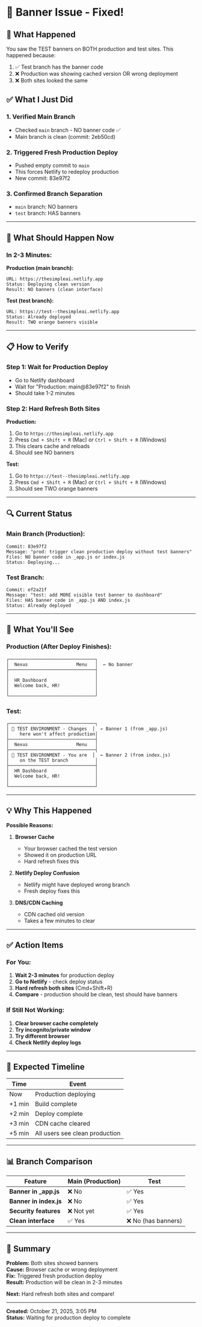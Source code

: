 # 🔧 Banner Issue - Fixed!

## 🤔 What Happened

You saw the TEST banners on BOTH production and test sites. This happened because:

1. ✅ Test branch has the banner code
2. ❌ Production was showing cached version OR wrong deployment
3. ❌ Both sites looked the same

## ✅ What I Just Did

### 1. Verified Main Branch
- Checked `main` branch - NO banner code ✅
- Main branch is clean (commit: 2eb50cd)

### 2. Triggered Fresh Production Deploy
- Pushed empty commit to `main`
- This forces Netlify to redeploy production
- New commit: 83e97f2

### 3. Confirmed Branch Separation
- `main` branch: NO banners
- `test` branch: HAS banners

---

## 🎯 What Should Happen Now

### In 2-3 Minutes:

**Production (main branch):**
```
URL: https://thesimpleai.netlify.app
Status: Deploying clean version
Result: NO banners (clean interface)
```

**Test (test branch):**
```
URL: https://test--thesimpleai.netlify.app  
Status: Already deployed
Result: TWO orange banners visible
```

---

## 📋 How to Verify

### Step 1: Wait for Production Deploy
- Go to Netlify dashboard
- Wait for "Production: main@83e97f2" to finish
- Should take 1-2 minutes

### Step 2: Hard Refresh Both Sites

**Production:**
1. Go to `https://thesimpleai.netlify.app`
2. Press `Cmd + Shift + R` (Mac) or `Ctrl + Shift + R` (Windows)
3. This clears cache and reloads
4. Should see NO banners

**Test:**
1. Go to `https://test--thesimpleai.netlify.app`
2. Press `Cmd + Shift + R` (Mac) or `Ctrl + Shift + R` (Windows)
3. Should see TWO orange banners

---

## 🔍 Current Status

### Main Branch (Production):
```
Commit: 83e97f2
Message: "prod: trigger clean production deploy without test banners"
Files: NO banner code in _app.js or index.js
Status: Deploying...
```

### Test Branch:
```
Commit: ef2a21f
Message: "test: add MORE visible test banner to dashboard"
Files: HAS banner code in _app.js AND index.js
Status: Already deployed
```

---

## 🎨 What You'll See

### Production (After Deploy Finishes):
```
┌────────────────────────────────┐
│  Nexus                  Menu   │  ← No banner
├────────────────────────────────┤
│                                │
│  HR Dashboard                  │
│  Welcome back, HR!             │
│                                │
└────────────────────────────────┘
```

### Test:
```
┌────────────────────────────────┐
│ 🧪 TEST ENVIRONMENT - Changes  │  ← Banner 1 (from _app.js)
│    here won't affect production│
├────────────────────────────────┤
│  Nexus                  Menu   │
├────────────────────────────────┤
│ 🧪 TEST ENVIRONMENT - You are  │  ← Banner 2 (from index.js)
│    on the TEST branch          │
├────────────────────────────────┤
│  HR Dashboard                  │
│  Welcome back, HR!             │
│                                │
└────────────────────────────────┘
```

---

## 💡 Why This Happened

**Possible Reasons:**

1. **Browser Cache**
   - Your browser cached the test version
   - Showed it on production URL
   - Hard refresh fixes this

2. **Netlify Deploy Confusion**
   - Netlify might have deployed wrong branch
   - Fresh deploy fixes this

3. **DNS/CDN Caching**
   - CDN cached old version
   - Takes a few minutes to clear

---

## ✅ Action Items

### For You:

1. **Wait 2-3 minutes** for production deploy
2. **Go to Netlify** - check deploy status
3. **Hard refresh both sites** (Cmd+Shift+R)
4. **Compare** - production should be clean, test should have banners

### If Still Not Working:

1. **Clear browser cache completely**
2. **Try incognito/private window**
3. **Try different browser**
4. **Check Netlify deploy logs**

---

## 🚀 Expected Timeline

| Time | Event |
|------|-------|
| Now | Production deploying |
| +1 min | Build complete |
| +2 min | Deploy complete |
| +3 min | CDN cache cleared |
| +5 min | All users see clean production |

---

## 📊 Branch Comparison

| Feature | Main (Production) | Test |
|---------|-------------------|------|
| **Banner in _app.js** | ❌ No | ✅ Yes |
| **Banner in index.js** | ❌ No | ✅ Yes |
| **Security features** | ❌ Not yet | ✅ Yes |
| **Clean interface** | ✅ Yes | ❌ No (has banners) |

---

## 🎯 Summary

**Problem:** Both sites showed banners  
**Cause:** Browser cache or wrong deployment  
**Fix:** Triggered fresh production deploy  
**Result:** Production will be clean in 2-3 minutes  

**Next:** Hard refresh both sites and compare!

---

**Created:** October 21, 2025, 3:05 PM  
**Status:** Waiting for production deploy to complete
